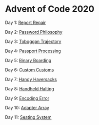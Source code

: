 # Advent of Code 2020

Day 1: [Report Repair](solutions/1/day1.md)

Day 2: [Password Philosophy](solutions/2/day2.md)

Day 3: [Toboggan Trajectory](solutions/3/day3.md)

Day 4: [Passport Processing](solutions/4/day4.md)

Day 5: [Binary Boarding](solutions/5/day5.md)

Day 6: [Custom Customs](solutions/6/day6.md)

Day 7: [Handy Haversacks](solutions/7/day7.md)

Day 8: [Handheld Halting](solutions/8/day8.md)

Day 9: [Encoding Error](solutions/9/day9.md)

Day 10: [Adapter Array](solutions/10/day10.md)

Day 11: [Seating System](solutions/11/day11.md)

